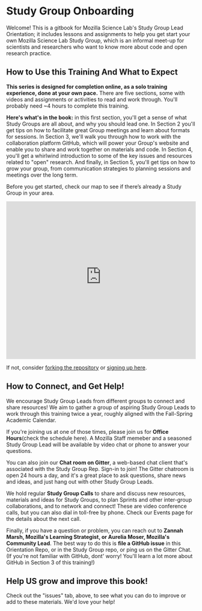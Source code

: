 # Study Group Onboarding
Welcome! This is a gitbook for Mozilla Science Lab's Study Group Lead Orientation; it includes lessons and assignments to help you get start your own Mozilla Science Lab Study Group, which is an informal meet-up for scientists and researchers who want to know more about code and open research practice.

## How to Use this Training And What to Expect

**This series is designed for completion online, as a solo training experience, done at your own pace.** There are five sections, some with videos and assignments or activities to read and work through. You'll probably need ~4 hours to complete this training. 

**Here's what's in the book:** in this first section, you'll get a sense of what Study Groups are all about, and why you should lead one. In Section 2 you'll get tips on how to facilitate great Group meetings and learn about formats for sessions. In Section 3, we'll walk you through how to work with the collaboration platform GitHub, which will power your Group's website and enable you to share and work together on materials and code. In Section 4, you'll get a whirlwind introduction to some of the key issues and resources related to "open" research. And finally, in Section 5, you'll get tips on how to grow your group, from communication strategies to planning sessions and meetings over the long term. 

Before you get started, check our map to see if there’s already a Study Group in your area.

<iframe height="420" width="100%" frameborder="0" src="https://render.githubusercontent.com/view/geojson?url=https://raw.githubusercontent.com/mozillascience/studyGroupLessons/master/whereWeAre.geojson" title="whereWeAre.geojson"></iframe>

If not, consider [forking the repository](https://github.com/mozillascience/studygroup) or [signing up here](https://science.mozilla.org/programs/studygroups#).

## How to Connect, and Get Help!
We encourage Study Group Leads from different groups to connect and share resources! We aim to gather a group of aspiring Study Group Leads to work through this training twice a year, roughly aligned with the Fall-Spring Academic Calendar. 

If you're joining us at one of those times, please join us for **Office Hours**(check the schedule here). A Mozilla Staff memeber and a seasoned Study Group Lead will be available by video chat or phone to answer your questions. 

You can also join our **Chat room on Gitter**, a web-based chat client that's associated with the Study Group Rep. Sign-in to join! The Gitter chatroom is open 24 hours a day, and it's a great place to ask questions, share news and ideas, and just hang out with other Study Group Leads. 

We hold regular **Study Group Calls** to share and discuss new resources, materials and ideas for Study Groups, to plan Sprints and other inter-group collaborations, and to network and connect! These are video conference calls, but you can also dial in toll-free by phone. Check our Events page for the details about the next call.

Finally, if you have a question or problem, you can reach out to **Zannah Marsh, Mozilla's Learning Strategist, or Aurelia Moser, Mozilla's Community Lead**. The best way to do this is **file a GitHub issue** in this Orientation Repo, or in the Study Group repo, or ping us on the Gitter Chat. (If you're not familiar with GitHub, dont' worry! You'll learn a lot more about GitHub in Section 3 of this training!)

## Help US grow and improve this book!
Check out the "issues" tab, above, to see what you can do to improve or add to these materials. We'd love your help!

